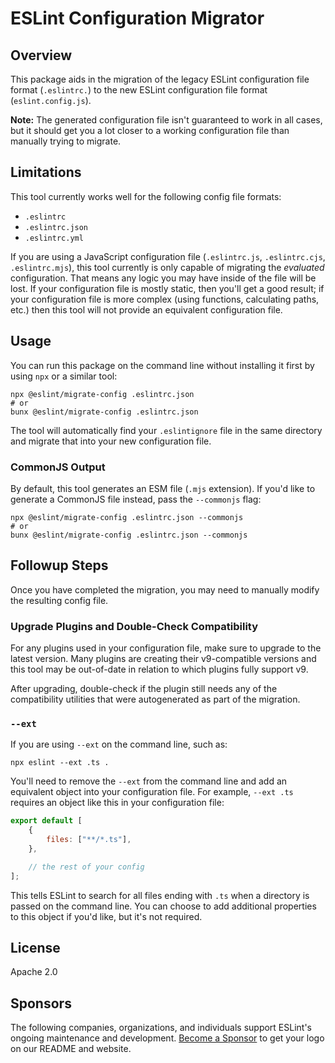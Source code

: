 # ESLint Configuration Migrator

## Overview

This package aids in the migration of the legacy ESLint configuration file format (`.eslintrc.`) to the new ESLint configuration file format (`eslint.config.js`).

**Note:** The generated configuration file isn't guaranteed to work in all cases, but it should get you a lot closer to a working configuration file than manually trying to migrate.

## Limitations

This tool currently works well for the following config file formats:

-   `.eslintrc`
-   `.eslintrc.json`
-   `.eslintrc.yml`

If you are using a JavaScript configuration file (`.eslintrc.js`, `.eslintrc.cjs`, `.eslintrc.mjs`), this tool currently is only capable of migrating the _evaluated_ configuration. That means any logic you may have inside of the file will be lost. If your configuration file is mostly static, then you'll get a good result; if your configuration file is more complex (using functions, calculating paths, etc.) then this tool will not provide an equivalent configuration file.

## Usage

You can run this package on the command line without installing it first by using `npx` or a similar tool:

```shell
npx @eslint/migrate-config .eslintrc.json
# or
bunx @eslint/migrate-config .eslintrc.json
```

The tool will automatically find your `.eslintignore` file in the same directory and migrate that into your new configuration file.

### CommonJS Output

By default, this tool generates an ESM file (`.mjs` extension). If you'd like to generate a CommonJS file instead, pass the `--commonjs` flag:

```shell
npx @eslint/migrate-config .eslintrc.json --commonjs
# or
bunx @eslint/migrate-config .eslintrc.json --commonjs
```

## Followup Steps

Once you have completed the migration, you may need to manually modify the resulting config file.

### Upgrade Plugins and Double-Check Compatibility

For any plugins used in your configuration file, make sure to upgrade to the latest version. Many plugins are creating their v9-compatible versions and this tool may be out-of-date in relation to which plugins fully support v9.

After upgrading, double-check if the plugin still needs any of the compatibility utilities that were autogenerated as part of the migration.

### `--ext`

If you are using `--ext` on the command line, such as:

```shell
npx eslint --ext .ts .
```

You'll need to remove the `--ext` from the command line and add an equivalent object into your configuration file. For example, `--ext .ts` requires an object like this in your configuration file:

```js
export default [
	{
		files: ["**/*.ts"],
	},

	// the rest of your config
];
```

This tells ESLint to search for all files ending with `.ts` when a directory is passed on the command line. You can choose to add additional properties to this object if you'd like, but it's not required.

## License

Apache 2.0

## Sponsors

The following companies, organizations, and individuals support ESLint's ongoing maintenance and development. [Become a Sponsor](https://opencollective.com/eslint) to get your logo on our README and website.

<!-- NOTE: This section is autogenerated. Do not manually edit.-->
<!--sponsorsstart-->
<!--sponsorsend-->
